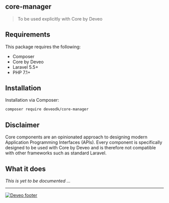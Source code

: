 ## core-manager

> To be used explicitly with Core by Deveo

## Requirements

This package requires the following:

* Composer
* Core by Deveo
* Laravel 5.5+
* PHP 7.1+

## Installation

Installation via Composer:

```bash
composer require deveodk/core-manager
```

## Disclaimer

Core components are an opinionated approach to designing modern Application Programming Interfaces (APIs). Every component is specifically designed to be used with Core by Deveo and is therefore not compatible with other frameworks such as standard Laravel.

## What it does

*This is yet to be documented ...*

---

[![Deveo footer](https://s3-eu-west-1.amazonaws.com/rk-solutions/github_footer.png)](https://deveo.dk)